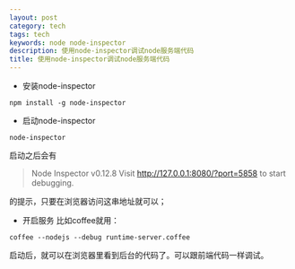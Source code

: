```yaml
---
layout: post
category: tech
tags: tech
keywords: node node-inspector
description: 使用node-inspector调试node服务端代码
title: 使用node-inspector调试node服务端代码
---
```


* 安装node-inspector

```
npm install -g node-inspector
```

* 启动node-inspector

```
node-inspector
```

启动之后会有

> Node Inspector v0.12.8
> Visit http://127.0.0.1:8080/?port=5858 to start debugging.

的提示，只要在浏览器访问这串地址就可以；

* 开启服务
比如coffee就用：

```
coffee --nodejs --debug runtime-server.coffee
```

启动后，就可以在浏览器里看到后台的代码了。可以跟前端代码一样调试。